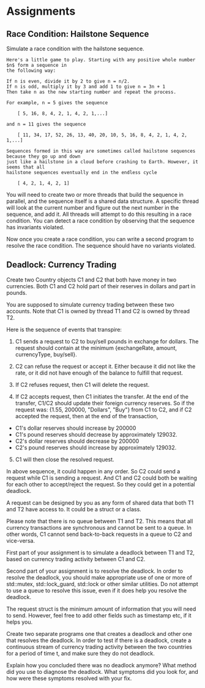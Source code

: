 # Assignments

## Race Condition: Hailstone Sequence

Simulate a race condition with the hailstone sequence.

```
Here's a little game to play. Starting with any positive whole number $n$ form a sequence in 
the following way:

If n is even, divide it by 2 to give n = n/2.
If n is odd, multiply it by 3 and add 1 to give n = 3n + 1
Then take n as the new starting number and repeat the process. 

For example, n = 5 gives the sequence

 	[ 5, 16, 8, 4, 2, 1, 4, 2, 1,...]	 	 

and n = 11 gives the sequence

 	[ 11, 34, 17, 52, 26, 13, 40, 20, 10, 5, 16, 8, 4, 2, 1, 4, 2, 1,...]	 	 

Sequences formed in this way are sometimes called hailstone sequences because they go up and down 
just like a hailstone in a cloud before crashing to Earth. However, it seems that all 
hailstone sequences eventually end in the endless cycle

 	[ 4, 2, 1, 4, 2, 1]	
```

You will need to create two or more threads that build the sequence in parallel, and the
sequence itself is a shared data structure. A specific thread will look at the current number
and figure out the next number in the sequence, and add it. All threads will attempt to 
do this resulting in a race condition. You can detect a race condition by observing that the
sequence has invariants violated.

Now once you create a race condition, you can write a second program to resolve the race
condition. The sequence should have no variants violated.

## Deadlock: Currency Trading

Create two Country objects C1 and C2 that both have money in two currencies.
Both C1 and C2 hold part of their reserves in dollars and part in pounds.

You are supposed to simulate currency trading between these two accounts.
Note that C1 is owned by thread T1 and C2 is owned by thread T2.

Here is the sequence of events that transpire:

1. C1 sends a request to C2 to buy/sell pounds in exchange for dollars. The request should contain
at the minimum {exchangeRate, amount, currencyType, buy/sell}.

2. C2 can refuse the request or accept it. Either because it did not like the rate, or it did not
have enough of the balance to fulfill that request.

3. If C2 refuses request, then C1 will delete the request.

4. If C2 accepts request, then C1 initiates the transfer. At the end of the transfer,
C1/C2 should update their foreign currency reserves. So if the request was:
{1.55, 200000, "Dollars", "Buy"} from C1 to C2, and if C2 accepted the request, then
at the end of the transaction, 
- C1's dollar reserves should increase by 200000
- C1's pound reserves should decrease by approximately 129032.
- C2's dollar reserves should decrease by 200000
- C2's pound reserves should increase by approximately 129032.

5. C1 will then close the resolved request.

In above sequence, it could happen in any order. So C2 could send a request while C1 is sending
a request. And C1 and C2 could both be waiting for each other to accept/reject the request.
So they could get in a potential deadlock.

A request can be designed by you as any form of shared data that both T1 and T2 have access to.
It could be a struct or a class.

Please note that there is no queue between T1 and T2. This means that all currency transactions
are synchronous and cannot be sent to a queue. In other words, C1 cannot send back-to-back 
requests in a queue to C2 and vice-versa.

First part of your assignment is to simulate a deadlock between T1 and T2, based on currency
trading activity between C1 and C2.

Second part of your assignment is to resolve the deadlock. In order to resolve the deadlock, you
should make appropriate use of one or more of std::mutex, std::lock_guard, std::lock or other
similar utilities. Do not attempt to use a queue to resolve this issue, even if it does help you
resolve the deadlock.

The request struct is the minimum amount of information that you will need to send. However, feel
free to add other fields such as timestamp etc, if it helps you.

Create two separate programs one that creates a deadlock and other one that resolves the deadlock.
In order to test if there is a deadlock, create a continuous stream of currency trading activity
between the two countries for a period of time t, and make sure they do not deadlock.

Explain how you concluded there was no deadlock anymore? What method did you use to diagnose the
deadlock. What symptoms did you look for, and how were these symptoms resolved with your fix.
